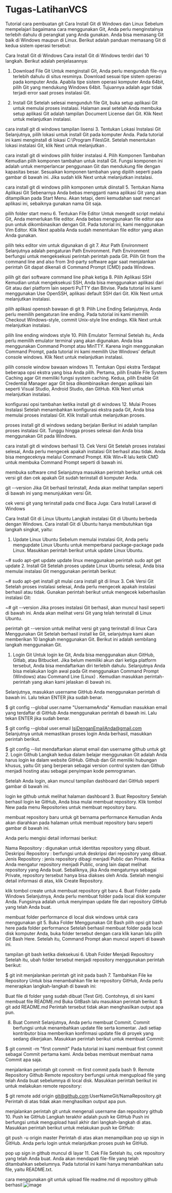 # Tugas-LatihanVCS
Tutorial cara pembuatan git
Cara Install Git di Windows dan Linux
Sebelum mempelajari bagaimana cara menggunakan Git, Anda perlu menginstalnya terlebih dahulu di perangkat yang Anda gunakan. Anda bisa memasang Git baik di Windows maupun di Linux. Berikut adalah panduan memasang Git di kedua sistem operasi tersebut:

Cara Install Git di Windows
Cara install Git di Windows terdiri dari 10 langkah. Berikut adalah penjelasannya:

1. Download File Git
Untuk menginstall Git, Anda perlu mengunduh file-nya terlebih dahulu di situs resminya. Download sesuai tipe sistem operasi pada komputer Anda. Apabila tipe sistem operasi komputer Anda 64bit,  pilih Git yang mendukung Windows 64bit. Tujuannya adalah agar tidak terjadi error saat proses instalasi Git.

2. Install Git
Setelah selesai mengunduh file Git, buka setup aplikasi Git untuk memulai proses instalasi. Halaman awal setelah Anda membuka setup aplikasi Git adalah tampilan Document License dari Git. Klik Next untuk melanjutkan instalasi.

cara install git di windows tampilan lisensi
3. Tentukan Lokasi Instalasi Git
Selanjutnya, pilih lokasi untuk install Git pada komputer Anda. Pada tutorial ini kami menginstall di lokasi C:\Program Files\Git. Setelah menentukan lokasi instalasi Git, klik Next untuk melanjutkan .

cara install git di windows pilih folder instalasi
4. Pilih Komponen Tambahan
Kemudian pilih komponen tambahan untuk install Git. Fungsi komponen ini adalah untuk memperlancar penggunaan Git dan mendukung file dengan kapasitas besar. Sesuaikan komponen tambahan yang dipilih seperti pada gambar di bawah ini. Jika sudah klik Next untuk melanjutkan instalasi.

cara install git di windows pilih komponen untuk diinstall
5. Tentukan Nama Aplikasi Git
Sebenarnya Anda bebas mengganti nama aplikasi Git yang akan ditampilkan pada Start Menu. Akan tetapi, demi kemudahan saat mencari aplikasi ini, sebaiknya gunakan nama Git saja.  

pilih folder start menu
6. Tentukan File Editor
Untuk mengedit script melalui Git, Anda memerlukan file editor. Anda bebas menggunakan file editor apa pun untuk dikombinasikan dengan Git. Pada tutorial ini, kami menggunakan Vim Editor. Klik Next apabila Anda sudah menentukan file editor yang akan Anda gunakan.

pilih teks editor vim untuk digunakan di git
7. Atur Path Environment
Selanjutnya adalah pengaturan Path Environment. Path Environment berfungsi untuk mengeksekusi perintah perintah pada Git. Pilih Git from the command line and also from 3rd-party software agar saat menjalankan perintah Git dapat dikenali di Command Prompt (CMD) pada Windows.

pilih git dari software command line pihak ketiga
8. Pilih Aplikasi SSH
Kemudian untuk mengeksekusi SSH, Anda bisa menggunakan aplikasi dari Git atau  dari platform lain seperti PuTTY dan Bitvise. Pada tutorial ini kami menggunakan Use OpenSSH, aplikasi default SSH dari Git. Klik Next untuk melanjutkan instalasi.

pilih aplikasi openssh bawaan di git
9. Pilih Line Ending
Selanjutnya, Anda perlu memilih pengaturan line ending. Pada tutorial ini kami memilih Checkout Windows-style, commit Unix-style line endings. Klik Next untuk melanjutkan instalasi.

pilih line ending windows style
10. Pilih Emulator Terminal
Setelah itu, Anda perlu memilih emulator terminal yang akan digunakan. Anda bisa menggunakan Command Prompt atau MinTTY. Karena ingin menggunakan Command Prompt, pada tutorial ini kami memilih Use Windows’ default console windows. Klik Next untuk melanjutkan instalasi.

pilih console window bawaan windows
11. Tentukan Opsi ekstra
Terdapat beberapa opsi ekstra yang bisa Anda pilih. Pertama, pilih Enable File System Caching agar Git memiliki fungsi system caching. Kedua, pilih Enable Git Credential Manager agar Git bisa dikombinasikan dengan aplikasi lain seperti Visual Studio, Android Studio, dan GitHub. Klik Next untuk melanjutkan instalasi.

konfigurasi opsi tambahan ketika install git di windows
12. Mulai Proses Instalasi
Setelah menambahkan konfigurasi ekstra pada Git, Anda bisa memulai proses instalasi Git. Klik Install untuk melanjutkan proses.

proses install git di windows sedang berjalan
Berikut ini adalah tampilan proses instalasi Git. Tunggu hingga proses selesai dan Anda bisa menggunakan Git pada Windows.

cara install git di windows berhasil
13. Cek Versi Git
Setelah proses instalasi selesai, Anda perlu mengecek apakah instalasi Git berhasil atau tidak. Anda bisa mengeceknya melalui Command Prompt. Klik Win+R lalu ketik CMD untuk membuka Command Prompt seperti di bawah ini.

membuka software cmd
Selanjutnya masukkan perintah berikut untuk cek versi git dan cek apakah Git sudah terinstall di komputer Anda.

git --version
Jika Git berhasil terinstall, Anda akan melihat tampilan seperti di bawah ini yang menunjukkan versi Git. 

cek versi git yang terinstall pada cmd
Baca Juga: Cara Install Laravel di Windows

Cara Install Git di Linux Ubuntu
Langkah instalasi Git di Ubuntu berbeda dengan Windows. Cara install Git di Ubuntu hanya membutuhkan tiga langkah singkat, yaitu:

1. Update Linux Ubuntu
Sebelum memulai instalasi Git, Anda perlu mengupdate Linux Ubuntu untuk memperbarui package-package pada Linux. Masukkan perintah berikut untuk update Linux Ubuntu.

~# sudo apt-get update
update linux menggunakan perintah sudo apt get update
2. Install Git
Setelah proses update Linux Ubuntu selesai, Anda bisa memulai instalasi Git menggunakan perintah berikut:

~# sudo apt-get install git
mulai cara install git di linux
3. Cek Versi Git
Setelah proses instalasi selesai, Anda perlu mengecek apakah instalasi berhasil atau tidak. Gunakan perintah berikut untuk mengecek keberhasilan instalasi Git:

~# git --version
Jika proses instalasi Git berhasil, akan muncul hasil seperti di bawah ini. Anda akan melihat versi Git yang telah terinstall di Linux Ubuntu.

perintah git --version untuk melihat versi git yang terinstall di linux
Cara Menggunakan Git
Setelah berhasil install ke Git, selanjutnya kami akan memberikan 10 langkah menggunakan Git. Berikut ini adalah sembilang langkah menggunakan Git.

1. Login Git
Untuk login ke Git, Anda bisa menggunakan akun GitHub, Gitlab, atau Bitbucket. Jika belum memiliki akun dari ketiga platform tersebut, Anda bisa mendaftarkan diri terlebih dahulu. Selanjutnya Anda bisa melakukan login awal pada Git  menggunakan Command Prompt  (Windows) atau Command Line (Linux) . Kemudian masukkan perintah-perintah yang akan kami jelaskan di bawah ini.

Selanjutnya, masukkan username GitHub Anda menggunakan perintah di bawah ini. Lalu tekan ENTER jika sudah benar.

$ git config --global user.name "UsernameAnda"
Kemudian masukkan email yang terdaftar di GitHub Anda menggunakan perintah di bawah  ini. Lalu tekan ENTER jika sudah benar.

$ git config --global user.email IsiDenganEmailAnda@gmail.com
Selanjutnya untuk memastikan proses login Anda berhasil, masukkan perintah berikut.

$ git config --list
mendaftarkan alamat email dan username github untuk git
2. Login Github
Langkah kedua dalam belajar menggunakan Git adalah Anda harus login ke dalam website GitHub. Github dan Git memiliki hubungan khusus, yaitu Git yang berperan sebagai version control system dan Github menjadi hosting atau sebagai penyimpan kode pemrograman.

Setelah Anda login, akan muncul tampilan dashboard dari GitHub seperti  gambar di bawah ini.

login ke github untuk melihat halaman dashboard
3. Buat Repository
Setelah berhasil login ke GitHub, Anda bisa mulai membuat repository. Klik tombol New pada menu Repositories untuk membuat repository baru.

membuat repository baru untuk git bernama performance
Kemudian Anda akan diarahkan pada halaman untuk membuat repository baru seperti gambar di bawah ini.

Anda perlu mengisi detail informasi berikut:

Nama Repository : digunakan untuk identitas repository yang dibuat.
Deskripsi Repository : berfungsi untuk deskripsi dari repository yang dibuat.
Jenis Repository   : jenis repository  dibagi menjadi Public dan Private. Ketika Anda mengatur repository menjadi Public, orang lain dapat melihat repository yang Anda buat. Sebaliknya, jika Anda mengaturnya sebagai Private, repository tersebut hanya bisa diakses oleh Anda.
Setelah mengisi detail informasi di atas, klik Create Repository.

klik tombol create untuk membuat repository git baru
4. Buat Folder pada Windows
Selanjutnya, Anda perlu membuat folder pada local disk komputer Anda. Fungsinya adalah untuk menyimpan update file dari repository GitHub yang telah Anda buat.

membuat folder performance di local disk windows untuk cara menggunakan git
5. Buka Folder Menggunakan Git Bash
pilih opsi git bash here pada folder performance
Setelah berhasil membuat folder pada local disk komputer Anda,  buka folder tersebut dengan cara klik kanan lalu pilih Git Bash Here. Setelah itu, Command Prompt akan muncul seperti di bawah ini. 

tampilan git bash ketika dieksekusi
6. Ubah Folder Menjadi Repository
Setelah itu, ubah folder tersebut menjadi repository menggunakan perintah berikut:

$ git init
menjalankan perintah git init pada bash
7. Tambahkan File ke Repository
Untuk bisa menambahkan file ke repository GitHub, Anda perlu menerapkan langkah-langkah di bawah ini:

Buat file di folder yang sudah dibuat (Test Git). Contohnya, di sini kami membuat file README.md
Buka GitBash lalu masukkan perintah berikut:
$ git add README.md
Perintah tersebut tidak akan menghasilkan output apa pun.

8. Buat Commit 
Selanjutnya, Anda perlu membuat Commit. Commit berfungsi untuk menambahkan update file serta komentar. Jadi setiap kontributor bisa memberikan konfirmasi update file di proyek yang sedang dikerjakan. Masukkan perintah berikut untuk membuat Commit:

$ git commit -m "first commit"
Pada tutorial ini kami membuat first commit sebagai Commit pertama kami. Anda bebas membuat membuat nama Commit apa saja.

menjalankan perintah git commit -m first commit pada bash
9. Remote Repository Github
Remote repository berfungsi untuk mengupload file yang telah Anda buat sebelumnya di local disk. Masukkan perintah berikut ini untuk melakukan remote repository:

$ git remote add origin git@github.com:UserNameGit/NamaRepository.git
Perintah di atas tidak akan menghasilkan output apa pun.

menjalankan perintah git untuk mengenali username dan repository github
10. Push ke GitHub 
Langkah terakhir adalah push ke GitHub Push ini berfungsi untuk mengupload hasil akhir dari langkah-langkah di atas. Masukkan perintah berikut untuk melakukan push ke GitHub:

git push -u origin master
Perintah di atas akan menampilkan pop up sign in GitHub. Anda perlu login untuk melanjutkan proses push ke GitHub. 

pop up sign in github muncul di layar
11. Cek File 
Setelah itu, cek repository yang telah Anda buat. Anda akan mendapati file-file yang telah ditambahkan sebelumnya. Pada tutorial ini kami hanya menambahkan satu file, yaitu README.txt. 

cara menggunakan git untuk upload file readme.md di repository github berhasil
![image](https://github.com/user-attachments/assets/32301cb0-4f4f-4b0c-9b69-bc32204e888e)

